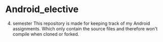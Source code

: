 # Android_elective
4. semester
This repository is made for keeping track of my Android assignments.
Which only contain the source files and therefore won't compile when cloned or forked.
